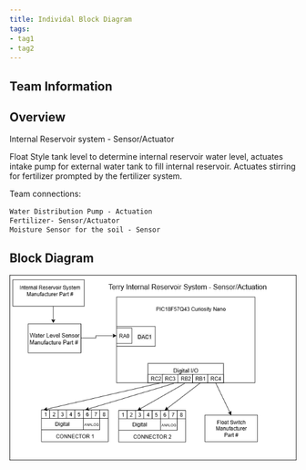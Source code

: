 ```yaml
---
title: Individal Block Diagram
tags:
- tag1
- tag2
---
```

## Team Information 

## Overview
Internal Reservoir system - Sensor/Actuator

Float Style tank level to determine internal reservoir water level, actuates intake pump for external water tank to fill internal reservoir. Actuates stirring for fertilizer prompted by the fertilizer system. 

Team connections:

    Water Distribution Pump - Actuation 
    Fertilizer- Sensor/Actuator
    Moisture Sensor for the soil - Sensor

## Block Diagram 

![Example of Indivial Block diagram](IndividualTerry.drawio.png)
